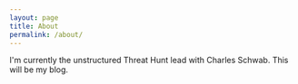 ```yaml
---
layout: page
title: About
permalink: /about/
---
```


I'm currently the unstructured Threat Hunt lead with Charles Schwab. This will be my blog.
